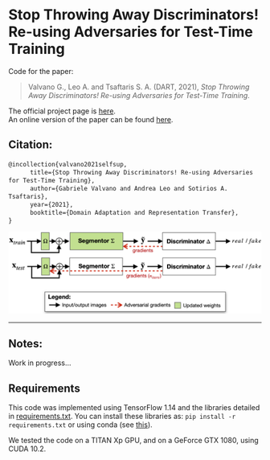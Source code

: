 
#  Stop Throwing Away Discriminators! Re-using Adversaries for Test-Time Training
  
Code for the paper:  
  
> Valvano G., Leo A. and Tsaftaris S. A. (DART, 2021), *Stop Throwing Away Discriminators! Re-using Adversaries for Test-Time Training*.  
  
The official project page is [here](https://github.com/vios-s/adversarial-test-time-training).  
An online version of the paper can be found [here](https://arxiv.org/abs/2108.12280).  

## Citation:  
```  
@incollection{valvano2021selfsup,
      title={Stop Throwing Away Discriminators! Re-using Adversaries for Test-Time Training}, 
      author={Gabriele Valvano and Andrea Leo and Sotirios A. Tsaftaris},
      year={2021},
      booktitle={Domain Adaptation and Representation Transfer},
}
```  
  
<img src="https://github.com/vios-s/adversarial-test-time-training/blob/main/images/banner.png" alt="mscale_pyags" width="600"/>

----------------------------------  
  
## Notes:  

Work in progress...

## Requirements
This code was implemented using TensorFlow 1.14 and the libraries detailed in [requirements.txt](https://github.com/gvalvano/multiscale-pyag/requirements.txt).
You can install these libraries as:
`pip install -r requirements.txt`
or using conda (see [this](https://stackoverflow.com/questions/51042589/conda-version-pip-install-r-requirements-txt-target-lib)).

We tested the code on a TITAN Xp GPU, and on a GeForce GTX 1080, using CUDA 10.2. 

